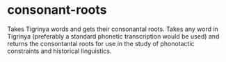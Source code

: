 # consonant-roots
Takes Tigrinya words and gets their consonantal roots.
Takes any word in Tigrinya (preferably a standard phonetic transcription would be used) and returns the consontantal roots for use in the study of phonotactic constraints and historical linguistics.

